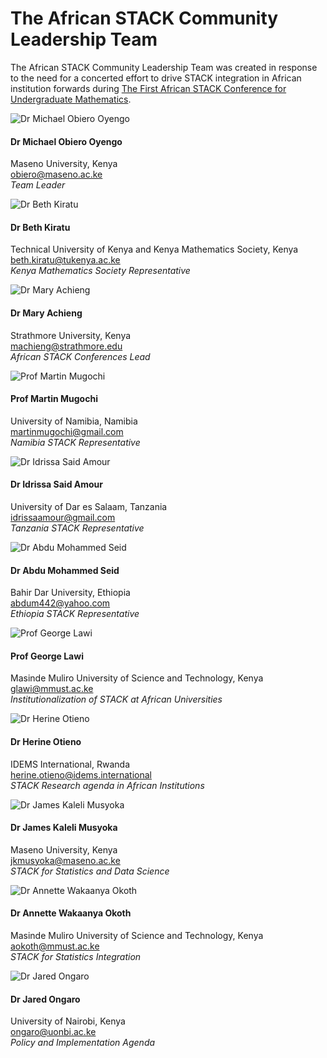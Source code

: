 # The African STACK Community Leadership Team

<p>The African STACK Community Leadership Team was created in response to the need for a concerted effort to drive STACK integration in African institution forwards during <a href="/CaseStudies/2023/African_STACK_Conference_2023/">The First African STACK Conference for Undergraduate Mathematics</a>.</p>

<div class="container">
	<div class="row">
		<div class="col-md-6 offset-3 text-center">
			<img class="img-person" src="../../img/people/Mike-Obiero.jpg" alt="Dr Michael Obiero Oyengo" /><br>
			<h4>Dr Michael Obiero Oyengo</h4>
			<p>
				Maseno University, Kenya<br />
				<a href="mailto:obiero@maseno.ac.ke">obiero@maseno.ac.ke</a><br />
				<em>Team Leader</em>
			</p>
		</div>
    </div>
    <div class="row">
        <div class="col-md-4 text-center">
			<img class="img-person" src="../../img/people/Beth-Kiratu.jpg" alt="Dr Beth	Kiratu" /><br>
			<h4>Dr Beth	Kiratu</h4>
			<p>
				Technical University of Kenya and Kenya Mathematics Society, Kenya<br />
				<a href="mailto:beth.kiratu@tukenya.ac.ke">beth.kiratu@tukenya.ac.ke</a><br />
				<em>Kenya Mathematics Society Representative</em>
			</p>
		</div>
        <div class="col-md-4 text-center">
			<img class="img-person" src="../../img/people/Mary-Achieng.jpg" alt="Dr Mary Achieng" /><br>
			<h4>Dr Mary Achieng</h4>
			<p>
				Strathmore University, Kenya<br />
				<a href="mailto:machieng@strathmore.edu">machieng@strathmore.edu</a><br />
				<em>African STACK Conferences Lead</em>
			</p>
		</div>
        <div class="col-md-4 text-center">
			<img class="img-person" src="../../img/people/Martin-Mugochi.jpg" alt="Prof Martin Mugochi" /><br>
			<h4>Prof Martin Mugochi</h4>
			<p>
				University of Namibia, Namibia<br />
				<a href="mailto:martinmugochi@gmail.com">martinmugochi@gmail.com</a><br />
				<em>Namibia STACK Representative</em>
			</p>
		</div>
  	</div>
    <div class="row">
        <div class="col-md-4 text-center">
			<img class="img-person" src="../../img/people/Idrissa-Said-Amour.jpg" alt="Dr Idrissa Said Amour" /><br>
			<h4>Dr Idrissa Said Amour</h4>
			<p>
				University of Dar es Salaam, Tanzania<br />
				<a href="mailto:idrissaamour@gmail.com">idrissaamour@gmail.com</a><br />
				<em>Tanzania STACK Representative</em>
			</p>
		</div>
        <div class="col-md-4 text-center">
			<img class="img-person" src="../../img/people/Abdu-Mohammed-Seid.jpg" alt="Dr Abdu Mohammed Seid" /><br>
			<h4>Dr Abdu Mohammed Seid</h4>
			<p>
				Bahir Dar University, Ethiopia<br />
				<a href="mailto:abdum442@yahoo.com">abdum442@yahoo.com</a><br />
				<em>Ethiopia STACK Representative</em>
			</p>
		</div>
        <div class="col-md-4 text-center">
			<img class="img-person" src="../../img/people/George-Lawi.jpg" alt="Prof George Lawi" /><br>
			<h4>Prof George Lawi</h4>
			<p>
				Masinde Muliro University of Science and Technology, Kenya<br />
				<a href="mailto:glawi@mmust.ac.ke">glawi@mmust.ac.ke</a><br />
				<em>Institutionalization of STACK at African Universities</em>
			</p>
		</div>
  	</div>
        <div class="row">
        <div class="col-md-4 text-center">
			<img class="img-person" src="../../img/people/Herine-Otieno.jpg" alt="Dr Herine Otieno" /><br>
			<h4>Dr Herine Otieno</h4>
			<p>
				IDEMS International, Rwanda<br />
				<a href="mailto:herine.otieno@idems.international">herine.otieno@idems.international</a><br />
				<em>STACK Research agenda in African Institutions</em>
			</p>
		</div>
        <div class="col-md-4 text-center">
			<img class="img-person" src="../../img/people/James-Kaleli-Musyoka.jpg" alt="Dr James Kaleli Musyoka" /><br>
			<h4>Dr James Kaleli Musyoka</h4>
			<p>
				Maseno University, Kenya<br />
				<a href="mailto:jkmusyoka@maseno.ac.ke">jkmusyoka@maseno.ac.ke</a><br />
				<em>STACK for Statistics and Data Science</em>
			</p>
		</div>
        <div class="col-md-4 text-center">
			<img class="img-person" src="../../img/people/Annette-Wakaanya-Okoth.jpg" alt="Dr Annette Wakaanya Okoth" /><br>
			<h4>Dr Annette Wakaanya Okoth</h4>
			<p>
				Masinde Muliro University of Science and Technology, Kenya<br />
				<a href="mailto:aokoth@mmust.ac.ke">aokoth@mmust.ac.ke</a><br />
				<em>STACK for Statistics Integration</em>
			</p>
		</div>
  	</div>
        <div class="row">
        <div class="col-md-4 text-center">
			<img class="img-person" src="../../img/people/Jared-Ongaro.jpg" alt="Dr Jared Ongaro" /><br>
			<h4>Dr Jared Ongaro</h4>
			<p>
				University of Nairobi, Kenya<br />
				<a href="mailto:ongaro@uonbi.ac.ke">ongaro@uonbi.ac.ke</a><br />
				<em>Policy and Implementation Agenda</em>
			</p>
		</div>
  	</div>
</div>